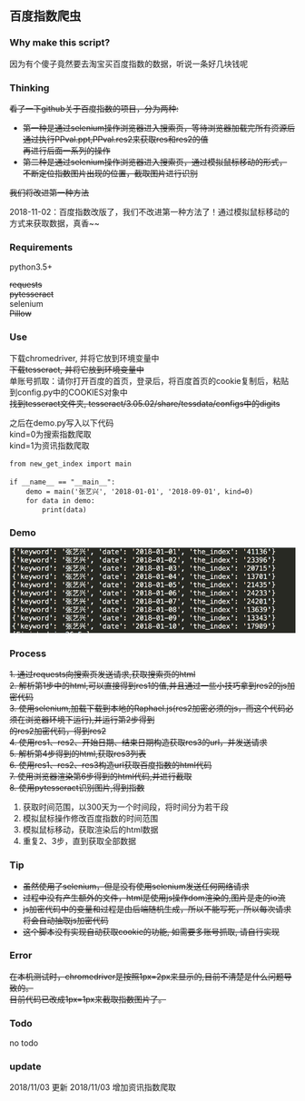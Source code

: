 ## 百度指数爬虫

### Why make this script?
因为有个傻子竟然要去淘宝买百度指数的数据，听说一条好几块钱呢

### Thinking
~~看了一下github关于百度指数的项目，分为两种:~~ 
- ~~第一种是通过selenium操作浏览器进入搜索页，等待浏览器加载完所有资源后~~  
~~通过执行PPval.ppt,PPval.res2来获取res和res2的值~~  
~~再进行后面一系列的操作~~
- ~~第二种是通过selenium操作浏览器进入搜索页，通过模拟鼠标移动的形式，~~  
~~不断定位指数图片出现的位置，截取图片进行识别~~
  
~~我们将改进第一种方法~~
  
2018-11-02：百度指数改版了，我们不改进第一种方法了！通过模拟鼠标移动的方式来获取数据，真香~~

### Requirements
python3.5+
  
~~requests~~  
~~pytesseract~~  
selenium  
~~Pillow~~  

### Use
下载chromedriver, 并将它放到环境变量中  
~~下载tesseract, 并将它放到环境变量中~~  
单账号抓取：请你打开百度的首页，登录后，将百度首页的cookie复制后，粘贴到config.py中的COOKIES对象中   
~~找到tesseract文件夹, tesseract/3.05.02/share/tessdata/configs中的digits~~  
 
  
之后在demo.py写入以下代码  
kind=0为搜索指数爬取  
kind=1为资讯指数爬取
```
from new_get_index import main

if __name__ == "__main__":
    demo = main('张艺兴', '2018-01-01', '2018-09-01', kind=0)
    for data in demo:
        print(data)
```

### Demo
![image](https://github.com/longxiaofei/markdown_img/blob/master/spider-baiduindex/bbb.png?raw=true)
  
### Process
~~1. 通过requests向搜索页发送请求,获取搜索页的html~~  
~~2. 解析第1步中的html,可以直接得到res1的值,并且通过一些小技巧拿到res2的js加密代码~~  
~~3. 使用selenium,加载下载到本地的Raphael.js(res2加密必须的js，而这个代码必须在浏览器环境下运行),并运行第2步得到~~  
~~的res2加密代码，得到res2~~  
~~4. 使用res1、res2、开始日期、结束日期构造获取res3的url，并发送请求~~  
~~5. 解析第4步得到的html,获取res3列表~~  
~~6. 使用res1、res2、res3构造url获取百度指数的html代码~~  
~~7. 使用浏览器渲染第6步得到的html代码,并进行截取~~  
~~8. 使用pytesseract识别图片,得到指数~~  
1. 获取时间范围，以300天为一个时间段，将时间分为若干段
2. 模拟鼠标操作修改百度指数的时间范围
3. 模拟鼠标移动，获取渲染后的html数据
4. 重复2、3步，直到获取全部数据
 
### Tip
- ~~虽然使用了selenium，但是没有使用selenium发送任何网络请求~~
- ~~过程中没有产生额外的文件，html是使用js操作dom渲染的,图片是走的io流~~
- ~~js加密代码中的变量和过程是由后端随机生成，所以不能写死，所以每次请求将会自动抽取js加密代码~~
- ~~这个脚本没有实现自动获取cookie的功能, 如需要多账号抓取, 请自行实现~~

### Error
~~在本机测试时，chromedriver是按照1px=2px来显示的,目前不清楚是什么问题导致的。~~  
~~目前代码已改成1px=1px来截取指数图片了。~~  

### Todo
no todo

### update
2018/11/03 更新
2018/11/03 增加资讯指数爬取

